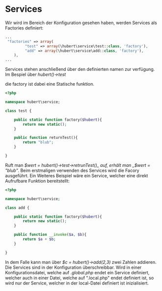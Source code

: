 # Services

Wir wird im Bereich der Konfiguration gesehen haben, werden Services als Factories definiert:
```php
...
 "factories" => array(
         "test" => array(\hubert\service\test::class, 'factory'),
         "add" => array(\hubert\service\add::class, 'factory'),
    ),
...
```

Services stehen anschließend über den definierten namen zur verfügung.
Im Bespiel über _hubert()->test_

die factory ist dabei eine Statische funktion.
```php
<?php

namespace hubert\service;

class test {

    public static function factory($hubert){
        return new static();
    }

    public function returnTest(){
        return "blub";
    }

}
```

Ruft man _$wert = hubert()->test->retrunTest()_ auf, erhält man _$wert = "blub"_.
Beim erstmaligen verwenden des Services wird die Facory ausgeführt. Ein Weiteres Beispiel wäre ein Service, welcher eine direkt Aufrufbare Funktion bereitstellt:

```php
<?php

namespace hubert\service;

class add {

    public static function factory($hubert){
        return new static();
    }

    public function __invoke($a, $b){
        return $a + $b;
    }

}
```

In dem Falle kann man über _$c = hubert()->add(2,3)_ zwei Zahlen addieren. Die Services sind in der Konfiguration überschreibbar. Wird in einer Konfigurationsdatei, welche auf _.global.php_ endet ein Service definiert, welcher auch in einer Datei, welche auf ".local.php" endet definiert ist, so wird nur der Service, welcher in der local-Datei definiert ist inizialisiert.